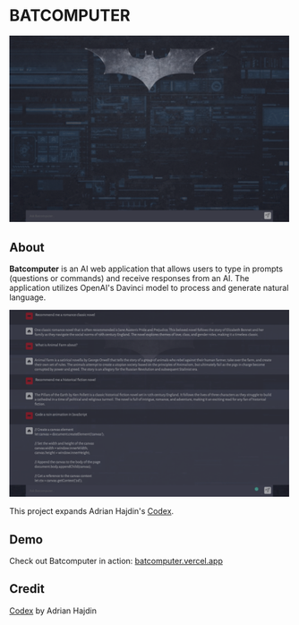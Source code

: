 # BATCOMPUTER

<img src="batcomputer2.png" alt="Preview 1" width="500">

## About

**Batcomputer** is an AI web application that allows users to type in prompts (questions or commands) and receive responses from an AI. The application utilizes OpenAI's Davinci model to process and generate natural language.

<img src="batcomputer.png" alt="Preview 2" width="500">

This project expands Adrian Hajdin's [Codex](https://github.com/adrianhajdin/project_openai_codex).

## Demo

Check out Batcomputer in action: [batcomputer.vercel.app](https://batcomputer.vercel.app)

## Credit

[Codex](https://github.com/adrianhajdin/project_openai_codex) by Adrian Hajdin
